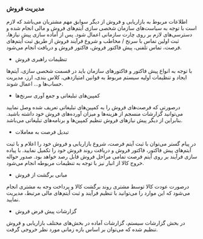

### مدیریت فروش


اطلاعات مربوط به بازاریابی و فروش از دیگر سوابق مهم مشتریان می‌باشد که لازم است با توجه به سیاست‌های سازمان شخصی سازی آیتم‌های فروش و مالی انجام شده و دسترسی‌های لازم بر روی چارت سازمانی اعمال شود. پس از آماده سازی پیش نیازها، ثبت اولین تماس با سرنخ / مخاطب و شروع فرآیند فروش از طریق ثبت آیتم‌های فرصت، تماس تلفنی، پیش فاکتور فروش، فاکتور فروش و دریافت انجام می‌شود.


- تنظیمات راهبری فروش

با توجه به انواع پیش فاکتور و فاکتورهای سازمان باید در قسمت شخصی سازی، آیتم‌ها ایجاد و تنظیمات اولیه سیستم مربوط به قوانین امتیازدهی، کلاس بندی، ارز، مدیریت حساب‌ها و... اعمال شوند.


- کمپین‌های تبلیغاتی و جمع آوری سرنخ‌ها

درصورتی که فرصت‌های فروش را به کمپین‌های تبلیغاتی تعریف شده وصل نمایید می‌توانید گزارشات منسجم از هزینه‌ها و میزان آورده‌های فروش خود داشته باشید. بنابراین از دیگر پیش نیازهای فروش تنظیم کمپین‌ها و برنامه‌های تبلیغاتی می‌باشد.


- تبدیل فرصت به معاملات

در پیام گستر می‌توان با ثبت آیتم فرصت، شروع بازاریابی و فروش خود را اعلام و با ثبت آیتم‌های پیش فاکتور، فاکتور فروش و دریافت روند فروش خود را تکمیل نمایید. با پیاده سازی فرآیند بر روی آیتم فرصت تمامی‌ مراحل فروش قابل رصد خواهد بود. صدور حواله خروج کالا از انبار نیز با توجه به تنظیمات مربوطه انجام می‌شود.


- مبانی برگشت از فروش

درصورت عودت کالا توسط مشتری روند برگشت کالا و پرداخت وجه به مشتری انجام می‌شود که این موارد را می‌توانید با تنظیم فرآیند و ثبت آیتم‌های مالی مرتبط، مدیریت نمایید.


- گزارشات پیش فرض فروش

در بخش گزارشات سیستم، گزارشات آماده در بخش‌های مختلف بازاریابی و فروش تنظیم شده که می‌توان بر اساس بازه زمانی مورد نظر خروجی گرفت.
